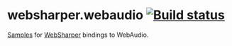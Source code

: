 # websharper.webaudio [![Build status](https://ci.appveyor.com/api/projects/status/9wba0h88o4ksxfb7)](https://ci.appveyor.com/project/Jand42/websharper-webaudio)

[Samples][samp] for [WebSharper][ws] bindings to WebAudio.

[samp]: http://intellifactory.github.io/websharper.webaudio
[ws]: http://websharper.com/
